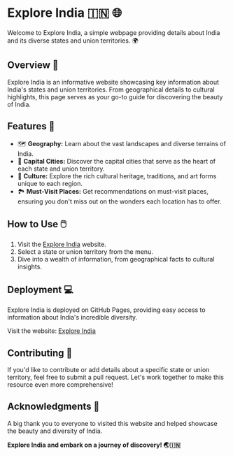 # Explore India 🇮🇳 🌐

Welcome to Explore India, a simple webpage providing details about India and its diverse states and union territories. 🌍

## Overview 🚀

Explore India is an informative website showcasing key information about India's states and union territories. From geographical details to cultural highlights, this page serves as your go-to guide for discovering the beauty of India.

## Features 🌟

- 🗺️ **Geography:** Learn about the vast landscapes and diverse terrains of India.
- 🏰 **Capital Cities:** Discover the capital cities that serve as the heart of each state and union territory.
- 🎨 **Culture:** Explore the rich cultural heritage, traditions, and art forms unique to each region.
- 🏞️ **Must-Visit Places:** Get recommendations on must-visit places, ensuring you don't miss out on the wonders each location has to offer.

## How to Use 🖱️

1. Visit the [Explore India](#raja244.github.io/Explore-India) website.
2. Select a state or union territory from the menu.
3. Dive into a wealth of information, from geographical facts to cultural insights.

## Deployment 💻

Explore India is deployed on GitHub Pages, providing easy access to information about India's incredible diversity.

Visit the website: [Explore India](#raja244.github.io/Explore-India)

## Contributing 🤝

If you'd like to contribute or add details about a specific state or union territory, feel free to submit a pull request. Let's work together to make this resource even more comprehensive!

## Acknowledgments 🙏

A big thank you to everyone to visited this website and helped showcase the beauty and diversity of India.

**Explore India and embark on a journey of discovery! 🌏🇮🇳**
